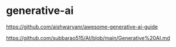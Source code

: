 # generative-ai

https://github.com/aishwaryanr/awesome-generative-ai-guide

https://github.com/subbarao515/AI/blob/main/Generative%20AI.md
